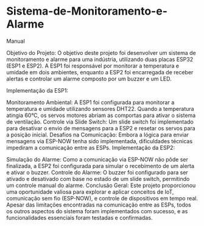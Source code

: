 # Sistema-de-Monitoramento-e-Alarme
Manual

Objetivo do Projeto: O objetivo deste projeto foi desenvolver um sistema de monitoramento e alarme para uma indústria, utilizando duas placas ESP32 (ESP1 e ESP2). A ESP1 foi responsável por monitorar a temperatura e umidade em dois ambientes, enquanto a ESP2 foi encarregada de receber alertas e controlar um alarme composto por um buzzer e um LED.

Implementação da ESP1:

Monitoramento Ambiental: A ESP1 foi configurada para monitorar a temperatura e umidade utilizando sensores DHT22. Quando a temperatura atingia 60°C, os servos motores abriam as comportas para ativar o sistema de ventilação.
Controle via Slide Switch: Um slide switch foi implementado para desativar o envio de mensagens para a ESP2 e resetar os servos para a posição inicial.
Desafios na Comunicação: Embora a lógica para enviar mensagens via ESP-NOW tenha sido implementada, dificuldades técnicas impediram a comunicação entre as ESPs.
Implementação da ESP2:

Simulação do Alarme: Como a comunicação via ESP-NOW não pôde ser finalizada, a ESP2 foi configurada para simular o recebimento de um alerta e ativar o buzzer.
Controle do Alarme: O buzzer foi configurado para ser ativado e desativado com base no estado de um slide switch, permitindo um controle manual do alarme.
Conclusão Geral: Este projeto proporcionou uma oportunidade valiosa para explorar e aplicar conceitos de IoT, comunicação sem fio (ESP-NOW), e controle de dispositivos em tempo real. Apesar das limitações encontradas na comunicação entre as ESPs, todos os outros aspectos do sistema foram implementados com sucesso, e as funcionalidades essenciais foram testadas e confirmadas.
